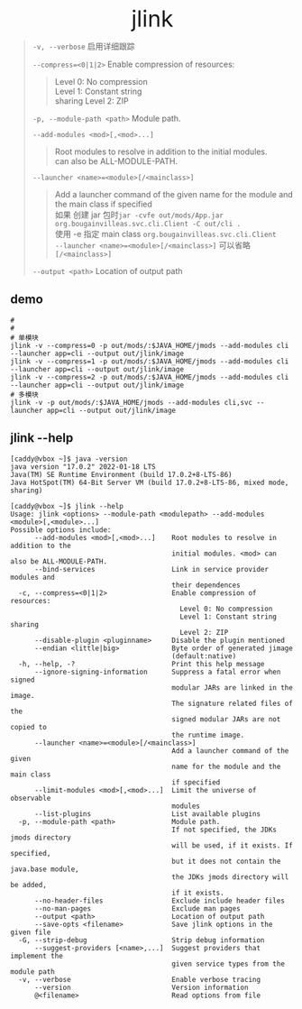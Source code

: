 <div style="text-align: center;font-size: 40px;">jlink</div>

> `-v, --verbose`  启用详细跟踪 
>
> `--compress=<0|1|2>`  Enable compression of resources:
> > Level 0: No compression \
> > Level 1: Constant string \
> > sharing Level 2: ZIP 
>
> `-p, --module-path <path>` Module path.
>
> `--add-modules <mod>[,<mod>...]`
> > Root modules to resolve in addition to the initial modules.\
> > <mod> can also be ALL-MODULE-PATH.
>
> `--launcher <name>=<module>[/<mainclass>]`
>> Add a launcher command of the given name for the module and the main class if specified\
>> 如果 创建 jar 包时`jar -cvfe out/mods/App.jar org.bougainvilleas.svc.cli.Client -C out/cli .` \
>> 使用 -e 指定 main class `org.bougainvilleas.svc.cli.Client` \
>> `--launcher <name>=<module>[/<mainclass>]` 可以省略 `[/<mainclass>]`
>
> `--output <path>`  Location of output path

## demo

```shell
# 
#     
# 单模块
jlink -v --compress=0 -p out/mods/:$JAVA_HOME/jmods --add-modules cli --launcher app=cli --output out/jlink/image
jlink -v --compress=1 -p out/mods/:$JAVA_HOME/jmods --add-modules cli --launcher app=cli --output out/jlink/image
jlink -v --compress=2 -p out/mods/:$JAVA_HOME/jmods --add-modules cli --launcher app=cli --output out/jlink/image
# 多模块
jlink -v -p out/mods/:$JAVA_HOME/jmods --add-modules cli,svc --launcher app=cli --output out/jlink/image
```

## jlink --help

```
[caddy@vbox ~]$ java -version
java version "17.0.2" 2022-01-18 LTS
Java(TM) SE Runtime Environment (build 17.0.2+8-LTS-86)
Java HotSpot(TM) 64-Bit Server VM (build 17.0.2+8-LTS-86, mixed mode, sharing)

[caddy@vbox ~]$ jlink --help
Usage: jlink <options> --module-path <modulepath> --add-modules <module>[,<module>...]
Possible options include:
      --add-modules <mod>[,<mod>...]    Root modules to resolve in addition to the
                                        initial modules. <mod> can also be ALL-MODULE-PATH.
      --bind-services                   Link in service provider modules and
                                        their dependences
  -c, --compress=<0|1|2>                Enable compression of resources:
                                          Level 0: No compression
                                          Level 1: Constant string sharing
                                          Level 2: ZIP
      --disable-plugin <pluginname>     Disable the plugin mentioned
      --endian <little|big>             Byte order of generated jimage
                                        (default:native)
  -h, --help, -?                        Print this help message
      --ignore-signing-information      Suppress a fatal error when signed
                                        modular JARs are linked in the image.
                                        The signature related files of the
                                        signed modular JARs are not copied to
                                        the runtime image.
      --launcher <name>=<module>[/<mainclass>]
                                        Add a launcher command of the given
                                        name for the module and the main class
                                        if specified  
      --limit-modules <mod>[,<mod>...]  Limit the universe of observable
                                        modules
      --list-plugins                    List available plugins
  -p, --module-path <path>              Module path.
                                        If not specified, the JDKs jmods directory
                                        will be used, if it exists. If specified,
                                        but it does not contain the java.base module,
                                        the JDKs jmods directory will be added,
                                        if it exists.
      --no-header-files                 Exclude include header files
      --no-man-pages                    Exclude man pages
      --output <path>                   Location of output path
      --save-opts <filename>            Save jlink options in the given file
  -G, --strip-debug                     Strip debug information
      --suggest-providers [<name>,...]  Suggest providers that implement the
                                        given service types from the module path
  -v, --verbose                         Enable verbose tracing
      --version                         Version information
      @<filename>                       Read options from file
```